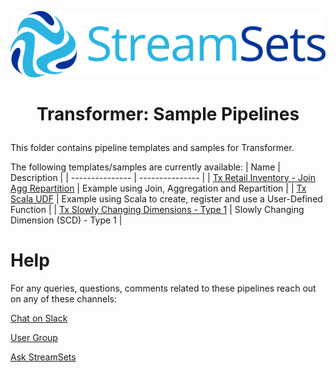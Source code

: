 ![StreamSets Logo](../../images/Full%20Color%20Transparent.png)

<h1><p align="center">Transformer: Sample Pipelines</p></h1>

This folder contains pipeline templates and samples for Transformer.

The following templates/samples are currently available:
| Name            | Description     |
| --------------- | --------------- |
| [Tx Retail Inventory - Join Agg Repartition](./pipelines/Tx%20Retail%20Inventory%20-%20Join%20Agg%20Repartition) | Example using Join, Aggregation and Repartition |
| [Tx Scala UDF](./pipelines/Tx%20Scala%20UDF) | Example using Scala to create, register and use a User-Defined Function |
| [Tx Slowly Changing Dimensions - Type 1](./pipelines/Tx%20Slowly%20Changing%20Dimension%20-%20Type%201) | Slowly Changing Dimension (SCD) - Type 1 |


# Help

For any queries, questions, comments related to these pipelines reach out on any of these channels:

[Chat on Slack](https://streamsetters-slack.herokuapp.com/)

[User Group](https://groups.google.com/a/streamsets.com/d/forum/sdc-user)

[Ask StreamSets](https://ask.streamsets.com/questions/)
